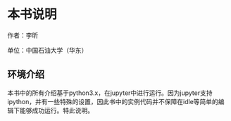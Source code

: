 # 本书说明

作者：李昕

单位：中国石油大学（华东）

## 环境介绍

本书中的所有介绍基于python3.x，在jupyter中进行运行。因为jupyter支持ipython，并有一些特殊的设置，因此书中的实例代码并不保障在idle等简单的编辑下能够成功运行。特此说明。



